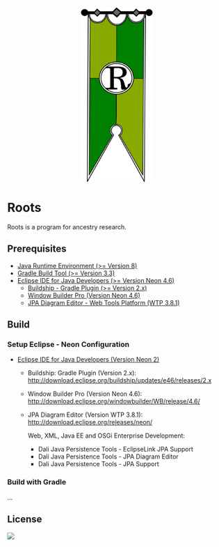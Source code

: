 <p align="center">
  <img src="/roots.doc/logo/roots_logo.png" height="400">
</p>

# Roots
Roots is a program for ancestry research.

## Prerequisites
* [Java Runtime Environment (>= Version 8)](http://www.java.com)
* [Gradle Build Tool (>= Version 3.3)](https://gradle.org)
* [Eclipse IDE for Java Developers (>= Version Neon 4.6)](https://eclipse.org)
  * [Buildship - Gradle Plugin (>= Version 2.x)](https://github.com/eclipse/buildship/blob/master/docs/user/Installation.md)
  * [Window Builder Pro (Version Neon 4.6)](http://www.eclipse.org/windowbuilder/download.php)
  * [JPA Diagram Editor - Web Tools Platform (WTP 3.8.1)](https://eclipse.org/webtools/)

## Build
### Setup Eclipse - Neon Configuration
* [Eclipse IDE for Java Developers (Version Neon 2)](http://www.eclipse.org/downloads/packages/eclipse-ide-java-developers/neon2)
  * Buildship: Gradle Plugin (Version 2.x): http://download.eclipse.org/buildship/updates/e46/releases/2.x
  * Window Builder Pro (Version Neon 4.6): http://download.eclipse.org/windowbuilder/WB/release/4.6/
  * JPA Diagram Editor (Version WTP 3.8.1): http://download.eclipse.org/releases/neon/
    
    Web, XML, Java EE and OSGi Enterprise Development:
    + Dali Java Persistence Tools - EclipseLink JPA Support
    + Dali Java Persistence Tools - JPA Diagram Editor
    + Dali Java Persistence Tools - JPA Support

### Build with Gradle
...

## License
<div><a href="https://www.gnu.org/licenses/gpl-3.0.de.html"><img src="https://www.gnu.org/graphics/gplv3-127x51.png"></a></div>
